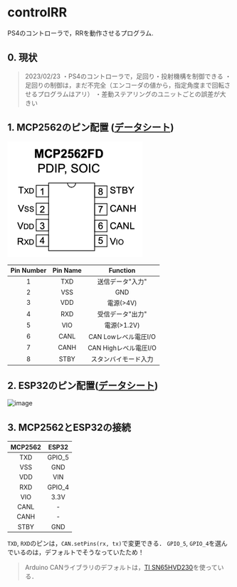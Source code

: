 # controlRR

PS4のコントローラで，RRを動作させるプログラム.  
## 0. 現状
> 2023/02/23 
・PS4のコントローラで，足回り・投射機構を制御できる
・足回りの制御は，まだ不完全（エンコーダの値から，指定角度まで回転させるプログラムはアリ）
・差動ステアリングのユニットごとの誤差が大きい

## 1. MCP2562のピン配置 ([データシート](https://akizukidenshi.com/download/ds/microchip/MCP2562FD.pdf))

![image](img/MCP2562.png)

| Pin Number | Pin Name | Function |
| :---: | :---: | :---: |
| 1 | TXD | 送信データ"入力" |
| 2 | VSS | GND |
| 3 | VDD | 電源(>4V) |
| 4 | RXD | 受信データ"出力" |
| 5 | VIO | 電源(>1.2V) |
| 6 | CANL | CAN Lowレベル電圧I/O |
| 7 | CANH | CAN Highレベル電圧I/O |
| 8 | STBY | スタンバイモード入力 |


## 2. ESP32のピン配置([データシート](https://www.espressif.com/sites/default/files/documentation/esp32-wroom-32_datasheet_en.pdf))

![image](https://user-images.githubusercontent.com/43850587/208221920-fbe68b1a-98ed-491c-98bb-495f8f95568a.png)

## 3. MCP2562とESP32の接続

| MCP2562 | ESP32 |
| :-------------: | :---: |
| TXD | GPIO_5 |
| VSS | GND |
| VDD | VIN |
| RXD | GPIO_4 |
| VIO | 3.3V |
| CANL | - |
| CANH | - |
| STBY | GND |

`TXD`, `RXD`のピンは，`CAN.setPins(rx, tx)`で変更できる．
`GPIO_5`, `GPIO_4`を選んでいるのは，デフォルトでそうなっていたため！

> Arduino CANライブラリのデフォルトは，[TI SN65HVD230](https://www.ti.com/product/SN65HVD230)を使っている．
